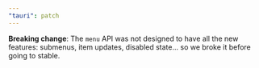 ```yaml
---
"tauri": patch
---
```


**Breaking change**: The `menu` API was not designed to have all the new features: submenus, item updates, disabled state... so we broke it before going to stable.
